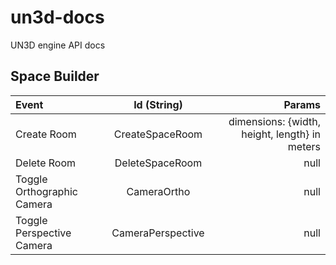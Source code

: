 # un3d-docs
UN3D engine API docs

## Space Builder

  | Event      | Id (String) | Params     |
| :---        |    :----:   |          ---: |
| Create Room      | CreateSpaceRoom       | dimensions: {width, height, length} in meters  |
| Delete Room   | DeleteSpaceRoom        | null      |
| Toggle Orthographic Camera | CameraOrtho | null |
| Toggle Perspective Camera | CameraPerspective | null |
